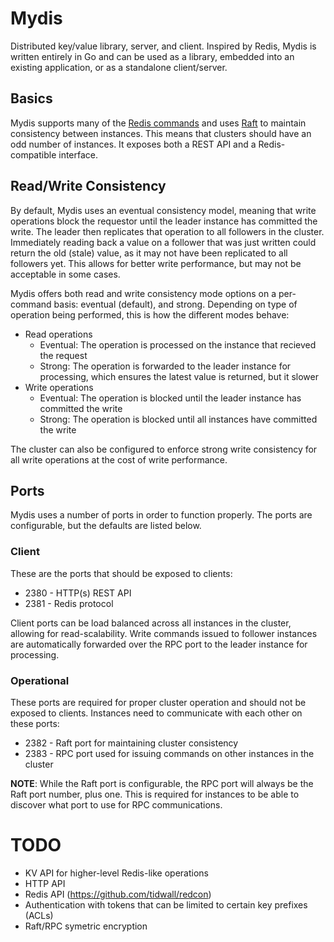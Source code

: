 # Mydis
Distributed key/value library, server, and client. Inspired by Redis, Mydis is written entirely in Go and can be used as a library, embedded into an existing application, or as a standalone client/server.

## Basics
Mydis supports many of the [Redis commands](https://redis.io/commands) and uses [Raft](github.com/hashicorp/raft) to maintain consistency between instances. This means that clusters should have an odd number of instances. It exposes both a REST API and a Redis-compatible interface.

## Read/Write Consistency
By default, Mydis uses an eventual consistency model, meaning that write operations block the requestor until the leader instance has committed the write. The leader then replicates that operation to all followers in the cluster. Immediately reading back a value on a follower that was just written could return the old (stale) value, as it may not have been replicated to all followers yet. This allows for better write performance, but may not be acceptable in some cases.

Mydis offers both read and write consistency mode options on a per-command basis: eventual (default), and strong. Depending on type of operation being performed, this is how the different modes behave:

* Read operations
    * Eventual: The operation is processed on the instance that recieved the request
    * Strong: The operation is forwarded to the leader instance for processing, which ensures the latest value is returned, but it slower
* Write operations
    * Eventual: The operation is blocked until the leader instance has committed the write
    * Strong: The operation is blocked until all instances have committed the write

The cluster can also be configured to enforce strong write consistency for all write operations at the cost of write performance.

## Ports
Mydis uses a number of ports in order to function properly. The ports are configurable, but the defaults are listed below.

### Client
These are the ports that should be exposed to clients:
* 2380 - HTTP(s) REST API
* 2381 - Redis protocol

Client ports can be load balanced across all instances in the cluster, allowing for read-scalability. Write commands issued to follower instances are automatically forwarded over the RPC port to the leader instance for processing.

### Operational
These ports are required for proper cluster operation and should not be exposed to clients. Instances need to communicate with each other on these ports:
* 2382 - Raft port for maintaining cluster consistency
* 2383 - RPC port used for issuing commands on other instances in the cluster

**NOTE**: While the Raft port is configurable, the RPC port will always be the Raft port number, plus one. This is required for instances to be able to discover what port to use for RPC communications.

# TODO
* KV API for higher-level Redis-like operations
* HTTP API
* Redis API (https://github.com/tidwall/redcon)
* Authentication with tokens that can be limited to certain key prefixes (ACLs)
* Raft/RPC symetric encryption